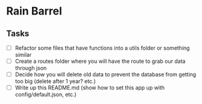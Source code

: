 # Rain Barrel

## Tasks

- [ ] Refactor some files that have functions into a utils folder or something similar
- [ ] Create a routes folder where you will have the route to grab our data through json
- [ ] Decide how you will delete old data to prevent the database from getting too big (delete after 1 year? etc.)
- [ ] Write up this README.md (show how to set this app up with config/default.json, etc.)
